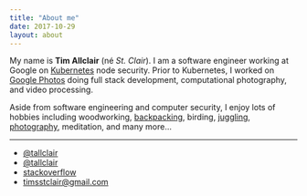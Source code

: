 ```yaml
---
title: "About me"
date: 2017-10-29
layout: about
---
```


My name is **Tim Allclair** (né _St. Clair_). I am a software engineer working at Google on [Kubernetes](https://kubernetes.io/) node security. Prior to Kubernetes, I worked on [Google Photos](https://photos.google.com/) doing full stack development, computational photography, and video processing.

Aside from software engineering and computer security, I enjoy lots of hobbies including woodworking, [backpacking](https://photos.google.com/share/AF1QipMvAhtcEOLudYuXMb9pjvntskXbIENbKKshsfYyt3rD2Mo3w9SDlf2Fovkj0rLLaA/photo/AF1QipM8fmd-oDf0-cU8qCrYqBRTX60AGyon19aX_wq5?key=ZWJuRUQ3MW1uc0tla2hpSHE3UFBLbWF0LWhVVXln), birding, [juggling](https://photos.google.com/share/AF1QipMvAhtcEOLudYuXMb9pjvntskXbIENbKKshsfYyt3rD2Mo3w9SDlf2Fovkj0rLLaA/photo/AF1QipP3enG5DlB0tvXBoFr29cIDUdzzcx6AMf8303PY?key=ZWJuRUQ3MW1uc0tla2hpSHE3UFBLbWF0LWhVVXln), [photography](https://goo.gl/photos/UoCfGGWJnbQp48NQA), meditation, and many more...

<hr class="small">

<ul class="fa-ul">
    <li><a href="https://github.com/tallclair" aria-label="github"><i class="fa fa-github" aria-hidden="true"></i> @tallclair</a>
    <li><a href="https://twitter.com/tallclair" aria-label="twitter"><i class="fa fa-twitter" aria-hidden="true"></i> @tallclair</a>
    <li><a href="https://stackoverflow.com/users/1837431/tim-allclair" aria-label="stackoverflow"><i class="fa fa-stack-overflow" aria-hidden="true"></i> stackoverflow</a>
    <li><a href="mailto:timsstclair@gmail.com" aria-label="email"><i class="fa fa-envelope-o" aria-hidden="true"></i> timsstclair@gmail.com</a>
</ul>
